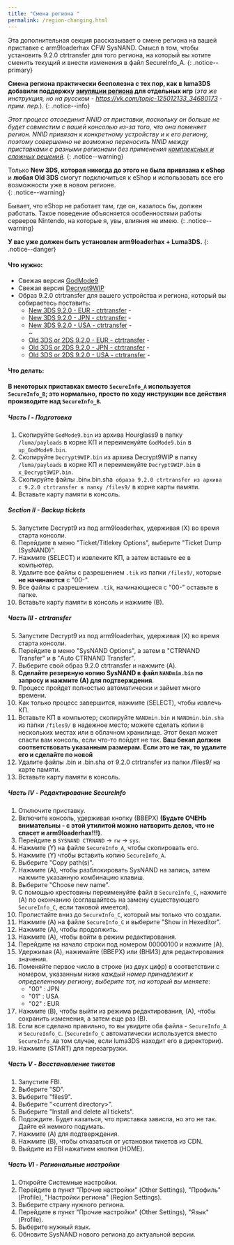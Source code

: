 ```yaml
---
title: "Смена региона "
permalink: /region-changing.html
---
```


Эта дополнительная секция рассказывает о смене региона на вашей приставке с arm9loaderhax CFW SysNAND. Смысл в том, чтобы установить 9.2.0 ctrtransfer для того региона, на который вы хотите сменить текущий и внести изменения в файл SecureInfo_A.
{: .notice--primary}

**Смена региона практически бесполезна с тех пор, как в luma3DS добавили поддержку [эмуляции региона](https://github.com/AuroraWright/Luma3DS/wiki/Options-and-usage) для отдельных игр** (*эта же инструкция, но на русском - https://vk.com/topic-125012133_34680173 - прим. пер.*).
{: .notice--info}

*Этот процесс отсоединит NNID от приставки, поскольку он больше не будет совместим с вашей консолью из-за того, что она поменяет регион. NNID привязан к конкретному устройству и к его региону, поэтому совершенно не возможно переносить NNID между приставками с разными регионами без применения [комплексных и сложных решений](https://gist.githubusercontent.com/yifanlu/e80db121d38aceb8cca0e03cefd5853b/raw/3c4dd89869156ca0f945a2791e699acfdb32b510/gistfile1.txt).*
{: .notice--warning}

Только **New 3DS, которая никогда до этого не была привязана к eShop** и **любая Old 3DS** смогут подключиться к eShop и использовать все его возможности уже в новом регионе.  
{: .notice--warning}

Бывает, что eShop не работает там, где он, казалось бы, должен работать. Такое поведение объясняется особенностями работы серверов Nintendo, на которые я, увы, влияния не имею. 
{: .notice--warning}

**У вас уже должен быть установлен arm9loaderhax + Luma3DS.**
{: .notice--danger}

#### Что нужно: 

* Свежая версия [GodMode9](https://github.com/d0k3/GodMode9/releases/)
* Свежая версия [Decrypt9WIP](https://github.com/d0k3/Decrypt9WIP/releases/latest)
* Образ 9.2.0 ctrtransfer для вашего устройства и региона, который вы собираетесь поставить:
  +    [New 3DS 9.2.0 - EUR - ctrtransfer](torrents/9.2.0-20E_ctrtransfer_n3ds.torrent) - <code class="highlighterrouge"><a href="magnet:?xt=urn:btih:fed7bfeec0e52b42a77467cfb6ffd3e9dd2d5a70"><i class="fa fa-magnet" aria-hidden="true"></i></a></code>   
  +    [New 3DS 9.2.0 - JPN - ctrtransfer](torrents/9.2.0-20J_ctrtransfer_n3ds.torrent) - <code class="highlighterrouge"><a href="magnet:?xt=urn:btih:b22d67fd02b3b0e30ac991e451db0f2d32e7beca"><i class="fa fa-magnet" aria-hidden="true"></i></a></code>     
  +    [New 3DS 9.2.0 - USA - ctrtransfer](torrents/9.2.0-20U_ctrtransfer_n3ds.torrent) - <code class="highlighterrouge"><a href="magnet:?xt=urn:btih:985d47442dc470d1b9f908256bed041c63885f60"><i class="fa fa-magnet" aria-hidden="true"></i></a></code>    
~
  +    [Old 3DS or 2DS 9.2.0 - EUR - ctrtransfer](torrents/9.2.0-20E_ctrtransfer_o3ds.torrent) - <code class="highlighterrouge"><a href="magnet:?xt=urn:btih:8d6142313971b08f92257e7fb1c1d5689e34ed78"><i class="fa fa-magnet" aria-hidden="true"></i></a></code>     
  +    [Old 3DS or 2DS 9.2.0 - JPN - ctrtransfer](torrents/9.2.0-20J_ctrtransfer_o3ds.torrent) - <code class="highlighterrouge"><a href="magnet:?xt=urn:btih:24ad2b85e67013ef1f91178dca7ad2e40663b9b2"><i class="fa fa-magnet" aria-hidden="true"></i></a></code>     
  +    [Old 3DS or 2DS 9.2.0 - USA - ctrtransfer](torrents/9.2.0-20U_ctrtransfer_o3ds.torrent) - <code class="highlighterrouge"><a href="magnet:?xt=urn:btih:1dc79a2a0babb45497961888f369423a93135e2b"><i class="fa fa-magnet" aria-hidden="true"></i></a></code>

#### Что делать:

**В некоторых приставках вместо `SecureInfo_A` используется `SecureInfo_B`; это нормально, просто по ходу инструкции все действия производите над `SecureInfo_B`.**    

##### Часть I - Подготовка

1. Скопируйте `GodMode9.bin` из архива Hourglass9 в папку `/luma/payloads` в корне КП и переименуйте `GodMode9.bin` в `up_GodMode9.bin`.
2. Скопируйте `Decrypt9WIP.bin` из архива Decrypt9WIP в папку `/luma/payloads` в корне КП и переименуйте `Decrypt9WIP.bin` в `x_Decrypt9WIP.bin`.
3. Скопируйте файлы .bin` и `.bin.sha` образа 9.2.0 ctrtransfer из архива с 9.2.0 ctrtransfer в папку /files9/` в корне карты памяти. 
4. Вставьте карту памяти в консоль. 

##### Section II - Backup tickets

5. Запустите Decrypt9 из под arm9loaderhax, удерживая (X) во время старта консоли. 
6. Перейдите в меню "Ticket/Titlekey Options", выберите "Ticket Dump (SysNAND)".
7. Нажмите (SELECT) и извлеките КП, а затем вставьте ее в компьютер. 
8. Удалите все файлы с разрешением `.tik` из папки `/files9/`, которые **не начинаются** с "00-".
9. Все файлы с разрешением `.tik`, начинающиеся с "00-" оставьте в папке. 
10. Вставьте карту памяти в консоль и нажмите (В).

##### Часть III - ctrtransfer

5. Запустите Decrypt9 из под arm9loaderhax, удерживая (X) во время старта консоли. 
6. Перейдите в меню "SysNAND Options", а затем в "CTRNAND Transfer" и в "Auto CTRNAND Transfer".
7. Выберите свой образ 9.2.0 ctrtransfer и нажмите (A).
8. **Сделайте резервную копию SysNAND в файл `NANDmin.bin` по запросу и нажмите (А) для подтверждения**.
9. Процесс пройдет полностью автоматически и займет много времени. 
10. Как только процесс завершится, нажмите (SELECT), чтобы извлечь КП. 
11. Вставьте КП в компьютер; скопируйте `NANDmin.bin` и `NANDmin.bin.sha` из папки `/files9/` в надежное место; можете сделать копии в нескольких местах или в облачном хранилище. Этот бекап может спасти вам консоль, если что-то пойдет не так. **Ваш бекап должен соответствовать указанным размерам. Если это не так, то удалите его и сделайте по новой** 
12. Удалите файлы .bin и .bin.sha от 9.2.0 ctrtransfer из папки /files9/ на карте памяти.
10. Вставьте карту памяти в консоль.

##### Часть IV - Редактирование SecureInfo

1. Отключите приставку. 
2. Включите консоль, удерживая кнопку (ВВЕРХ)
**(Будьте ОЧЕНЬ внимательны - с этой утилитой можно натворить делов, что не спасет и arm9loaderhax!!!)**.
2. Перейдите в `SYSNAND CTRNAND` -> `rw` -> `sys`.
3. Нажмите (Y) на файле `SecureInfo_A`, чтобы скопировать его.
4. Нажмите (Y) чтобы вставить копию `SecureInfo_A`.
5. Выберите "Copy path(s)".
6. Нажмите (A), чтобы разблокировать SysNAND на запись, затем нажмите указанную комбинацию клавиш. 
7. Выберите "Choose new name".
8. С помощью крестовины переименуйте файл в `SecureInfo_C`, нажмите (A) по окончанию (соглашайтесь на замену существующего `SecureInfo_C`, если таковой имеется). 
9. Пролистайте вниз до `SecureInfo_C`, который мы только что создали. 
10. Нажмите (A) на файле `SecureInfo_C` и выберите "Show in Hexeditor".
11. Нажмите (A), чтобы продолжить. 
12. Нажмите (A), чтобы войти в режим редактирования. 
13. Перейдите на начало строки под номером 00000100 и нажмите (A).
14. Удерживая (A), нажимайте (ВВЕРХ) или (ВНИЗ) для редактирования значения. 
15. Поменяйте первое число в строке (из двух цифр) в соответствии с номером, указанным ниже *каждый номер принадлежит к определенному региону; выберите тот, на который вы меняете*:
    - "00" : JPN
    - "01" : USA
    - "02" : EUR
16. Нажмите (B), чтобы выйти из режима редактирования, (А), чтобы сохранить изменения, а затем еще раз (В).
17. Если все сделано правильно, то вы увидите оба файла - `SecureInfo_A` и `SecureInfo_C`. (`SecureInfo_C` автоматически используется вместо `SecureInfo_A`в том случае, если luma3DS находит его в директории).
18. Нажмите (START) для перезагрузки. 

##### Часть V - Восстановление тикетов

1. Запустите FBI.
2. Выберите "SD".
3. Выберите "files9".
4. Выберите "\<current directory>".
5. Выберите "Install and delete all tickets".
6. Подождите. Будет казаться, что приставка зависла, но это не так. Дайте ей немного подумать.
7. Нажмите (A) для подтверждения.
8. Нажмите (B), чтобы отказаться от установки тикетов из CDN.
9. Выйдите из FBI нажатием кнопки (HOME).


##### Часть VI - Региональные настройки

1. Откройте Системные настройки.
2. Перейдите в пункт "Прочие настройки" (Other Settings), "Профиль" (Profile), "Настройки региона" (Region Settings).
3. Выберите страну нужного региона.
2. Перейдите в пункт "Прочие настройки" (Other Settings), "Язык" (Profile).
4. Выберите нужный язык. 
5. Обновите SysNAND нового региона до актуальной версии.
